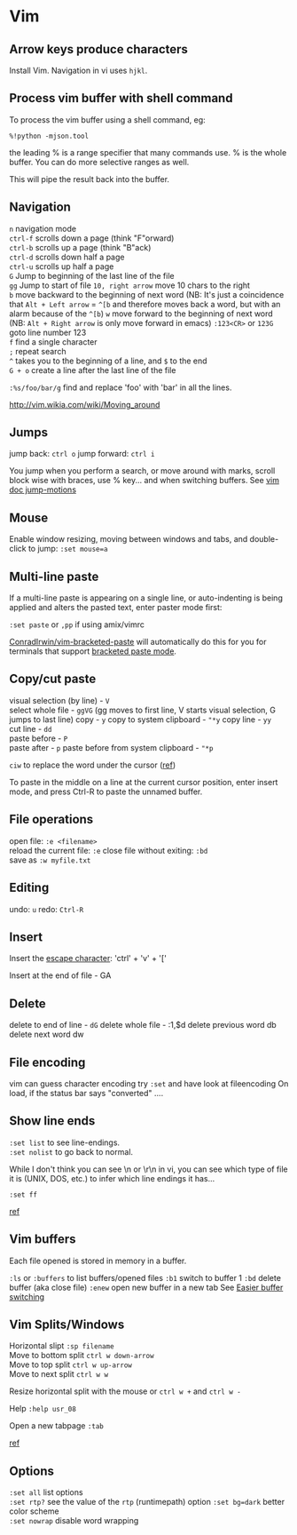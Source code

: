 # Vim

## Arrow keys produce characters

Install Vim. Navigation in vi uses `hjkl`.

## Process vim buffer with shell command

To process the vim buffer using a shell command, eg:

`%!python -mjson.tool`

the leading % is a range specifier that many commands use. % is the whole buffer. You can do more selective ranges as well.

This will pipe the result back into the buffer.

## Navigation

`n` navigation mode  
`ctrl-f` scrolls down a page (think "F"orward)  
`ctrl-b` scrolls up a page (think "B"ack)  
`ctrl-d` scrolls down half a page  
`ctrl-u` scrolls up half a page  
`G` Jump to beginning of the last line of the file  
`gg` Jump to start of file
`10, right arrow` move 10 chars to the right  
`b` move backward to the beginning of next word (NB: It's just a coincidence that `Alt + Left arrow` = `^[b` and therefore moves back a word, but with an alarm because of the `^[b`)
`w` move forward to the beginning of next word (NB: `Alt + Right arrow` is only move forward in emacs)
`:123<CR>` or `123G` goto line number 123  
`f` find a single character  
`;` repeat search  
`^` takes you to the beginning of a line, and `$` to the end  
`G + o` create a line after the last line of the file

`:%s/foo/bar/g` find and replace 'foo' with 'bar' in all the lines.

http://vim.wikia.com/wiki/Moving_around

## Jumps

jump back: `ctrl o`
jump forward: `ctrl i`

You jump when you perform a search, or move around with marks, scroll block wise with braces, use % key... and when switching buffers.
See [vim doc jump-motions](http://vimdoc.sourceforge.net/htmldoc/motion.html#jump-motions)

## Mouse

Enable window resizing, moving between windows and tabs, and double-click to jump: `:set mouse=a`

## Multi-line paste

If a multi-line paste is appearing on a single line, or auto-indenting is being applied and alters the pasted text, enter paster mode first:

`:set paste` or
`,pp` if using amix/vimrc

[ConradIrwin/vim-bracketed-paste](https://github.com/ConradIrwin/vim-bracketed-paste) will automatically do this for you for terminals that support [bracketed paste mode](http://cirw.in/blog/bracketed-paste).

## Copy/cut paste

visual selection (by line) - `V`  
select whole file - `ggVG` (gg moves to first line, V starts visual selection, G jumps to last line)
copy - `y`
copy to system clipboard - `"*y`
copy line - `yy`  
cut line - `dd`  
paste before - `P`  
paste after - `p`
paste before from system clipboard - `"*p`

`ciw` to replace the word under the cursor ([ref](https://stackoverflow.com/questions/1379198/how-to-delete-a-word-and-go-into-insert-mode-in-vim))

To paste in the middle on a line at the current cursor position, enter insert mode, and press Ctrl-R to paste the unnamed buffer.

## File operations

open file: `:e <filename>`  
reload the current file: `:e`
close file without exiting: `:bd`  
save as `:w myfile.txt`

## Editing

undo: `u`
redo: `Ctrl-R`

## Insert

Insert the [escape character](http://en.wikipedia.org/wiki/Escape_character#ASCII_escape_character): 'ctrl' + 'v' + '['

Insert at the end of file - <ESC>GA

## Delete

delete to end of line - `dG`
delete whole file - :1,$d
delete previous word db
delete next word dw

## File encoding

vim can guess character encoding try `:set` and have look at fileencoding
On load, if the status bar says "converted" ....

## Show line ends

`:set list` to see line-endings.  
`:set nolist` to go back to normal.

While I don't think you can see \n or \r\n in vi, you can see which type of file it is (UNIX, DOS, etc.) to infer which line endings it has...

`:set ff`

[ref](https://stackoverflow.com/questions/3569997/view-line-endings-in-a-text-file)

## Vim buffers

Each file opened is stored in memory in a buffer.

`:ls` or `:buffers` to list buffers/opened files
`:b1` switch to buffer 1
`:bd` delete buffer (aka close file)
`:enew` open new buffer in a new tab
See [Easier buffer switching](https://vim.fandom.com/wiki/Easier_buffer_switching)

## Vim Splits/Windows

Horizontal slipt `:sp filename`  
Move to bottom split `ctrl w down-arrow`  
Move to top split `ctrl w up-arrow`  
Move to next split `ctrl w w`

Resize horizontal split with the mouse or `ctrl w +` and `ctrl w -`

Help `:help usr_08`

Open a new tabpage `:tab`

[ref](https://robots.thoughtbot.com/vim-splits-move-faster-and-more-naturally)

## Options

`:set all` list options  
`:set rtp?` see the value of the `rtp` (runtimepath) option
`:set bg=dark` better color scheme  
`:set nowrap` disable word wrapping
